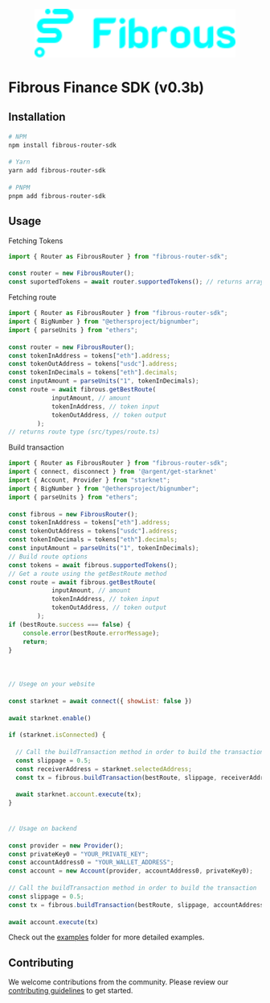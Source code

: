 
<p align="center">
  <a href="https://fibrous.finance">
    <img src="./docs/assets/logo.png" width="400px" >
  </a>
</p>

# Fibrous Finance SDK (v0.3b)

## Installation

```bash
# NPM
npm install fibrous-router-sdk

# Yarn
yarn add fibrous-router-sdk

# PNPM
pnpm add fibrous-router-sdk
```

## Usage
Fetching Tokens
```javascript
import { Router as FibrousRouter } from "fibrous-router-sdk";

const router = new FibrousRouter();
const suportedTokens = await router.supportedTokens(); // returns array as token type (src/types/token.ts)

```
Fetching route
```javascript
import { Router as FibrousRouter } from "fibrous-router-sdk";
import { BigNumber } from "@ethersproject/bignumber";
import { parseUnits } from "ethers";

const router = new FibrousRouter();
const tokenInAddress = tokens["eth"].address;
const tokenOutAddress = tokens["usdc"].address;
const tokenInDecimals = tokens["eth"].decimals;
const inputAmount = parseUnits("1", tokenInDecimals);
const route = await fibrous.getBestRoute(
            inputAmount, // amount 
            tokenInAddress, // token input
            tokenOutAddress, // token output
        );
// returns route type (src/types/route.ts)

```

Build transaction
```javascript
import { Router as FibrousRouter } from "fibrous-router-sdk";
import { connect, disconnect } from '@argent/get-starknet'
import { Account, Provider } from "starknet";
import { BigNumber } from "@ethersproject/bignumber";
import { parseUnits } from "ethers";

const fibrous = new FibrousRouter();
const tokenInAddress = tokens["eth"].address;
const tokenOutAddress = tokens["usdc"].address;
const tokenInDecimals = tokens["eth"].decimals;
const inputAmount = parseUnits("1", tokenInDecimals);
// Build route options
const tokens = await fibrous.supportedTokens();
// Get a route using the getBestRoute method
const route = await fibrous.getBestRoute(
            inputAmount, // amount 
            tokenInAddress, // token input
            tokenOutAddress, // token output
        );
if (bestRoute.success === false) {
    console.error(bestRoute.errorMessage);
    return;
}



// Usege on your website

const starknet = await connect({ showList: false }) 

await starknet.enable()

if (starknet.isConnected) {

  // Call the buildTransaction method in order to build the transaction
  const slippage = 0.5;
  const receiverAddress = starknet.selectedAddress;
  const tx = fibrous.buildTransaction(bestRoute, slippage, receiverAddress);

  await starknet.account.execute(tx);
}


// Usage on backend

const provider = new Provider();
const privateKey0 = "YOUR_PRIVATE_KEY";
const accountAddress0 = "YOUR_WALLET_ADDRESS";
const account = new Account(provider, accountAddress0, privateKey0);

// Call the buildTransaction method in order to build the transaction
const slippage = 0.5;
const tx = fibrous.buildTransaction(bestRoute, slippage, accountAddress0);

await account.execute(tx)

```
Check out the [examples](./examples) folder for more detailed examples.

## Contributing

We welcome contributions from the community. Please review our [contributing guidelines](./docs/CONTRIBUTING.md) to get started.